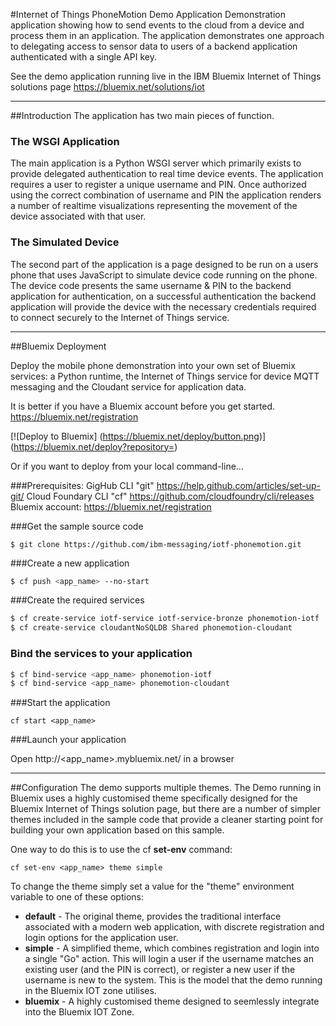 #Internet of Things PhoneMotion Demo Application
Demonstration application showing how to send events to the cloud from a device and process them in an application.  The application demonstrates one approach to delegating access to sensor data to users of a backend application authenticated with a single API key.

See the demo application running live in the IBM Bluemix Internet of Things solutions page https://bluemix.net/solutions/iot


---


##Introduction
The application has two main pieces of function.


### The WSGI Application
The main application is a Python WSGI server which primarily exists to provide delegated authentication to real time device events.  The application requires a user to register a unique username and PIN.  Once authorized using the correct combination of username and PIN the application renders a number of realtime visualizations representing the movement of the device associated with that user.


### The Simulated Device
The second part of the application is a page designed to be run on a users phone that uses JavaScript to simulate device code running on the phone.  The device code presents the same username & PIN to the backend application for authentication, on a successful authentication the backend application will provide the device with the necessary credentials required to connect securely to the Internet of Things service.


---


##Bluemix Deployment

Deploy the mobile phone demonstration into your own set of Bluemix services: a Python runtime, the Internet of Things service for device MQTT messaging and the Cloudant service for application data.

It is better if you have a Bluemix account before you get started. https://bluemix.net/registration

[![Deploy to Bluemix]
(https://bluemix.net/deploy/button.png)]
(https://bluemix.net/deploy?repository=)


Or if you want to deploy from your local command-line...

###Prerequisites:
GigHub CLI "git" https://help.github.com/articles/set-up-git/
Cloud Foundary CLI "cf" https://github.com/cloudfoundry/cli/releases
Bluemix account: https://bluemix.net/registration

###Get the sample source code
```
$ git clone https://github.com/ibm-messaging/iotf-phonemotion.git
```

###Create a new application
```bash
$ cf push <app_name> --no-start
```

###Create the required services
```bash
$ cf create-service iotf-service iotf-service-bronze phonemotion-iotf
$ cf create-service cloudantNoSQLDB Shared phonemotion-cloudant
```

### Bind the services to your application
```bash
$ cf bind-service <app_name> phonemotion-iotf
$ cf bind-service <app_name> phonemotion-cloudant
```

###Start the application
```
cf start <app_name>
```
###Launch your application

Open http://&lt;app_name&gt;.mybluemix.net/ in a browser


---


##Configuration
The demo supports multiple themes.  The Demo running in Bluemix uses a highly customised theme specifically designed for the Bluemix Internet of Things solution page, but there are a number of simpler themes included in the sample code that provide a cleaner starting point for building your own application based on this sample.

One way to do this is to use the cf **set-env** command:
```
cf set-env <app_name> theme simple
```

To change the theme simply set a value for the "theme" environment variable to one of these options:
 - **default** - The original theme, provides the traditional interface associated with a modern web application, with discrete registration and login options for the application user.
 - **simple** - A simplified theme, which combines registration and login into a single "Go" action.  This will login a user if the username matches an existing user (and the PIN is correct), or register a new user if the username is new to the system.  This is the model that the demo running in the Bluemix IOT zone utilises.
 - **bluemix** - A highly customised theme designed to seemlessly integrate into the Bluemix IOT Zone.

